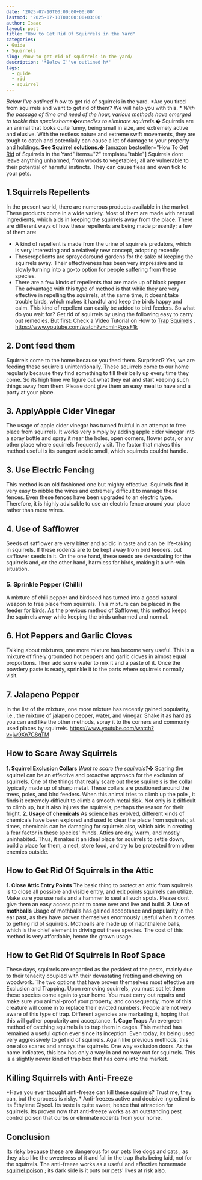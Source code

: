```yaml
---
date: '2025-07-10T00:00:00+00:00'
lastmod: '2025-07-10T00:00:00+03:00'
author: Isaac
layout: post
title: "How to Get Rid Of Squirrels in the Yard"
categories:
- Guide
- Squirrels
slug: /how-to-get-rid-of-squirrels-in-the-yard/
description: '*Below I''ve outlined h*'
tags: 
  - guide
  - rid
  - squirrel
---
```

*Below I've outlined h*
ow to get rid of squirrels in the yard.
*Are you tired from squirrels and want to get rid of them? We will help you with this. *
*With the passage of time and need of the hour, various methods have emerged to tackle this specieshome�remedies to eliminate squirrels.�*
Squirrels are an animal that looks quite funny, being small in size, and extremely active and elusive. With the
restless nature and extreme swift movements, they are tough to catch and potentially can cause a lot of damage to your property and holdings.
**See [Squirrel](/posts/do-squirrels-attack-humans/) solutions.�**
[amazon bestseller="How To Get [Rid](/posts/how-to-get-rid-of-brown-recluse-spiders/) of Squirrels in the Yard" items="2" template="table"]
Squirrels dont leave anything unharmed, from woods to vegetables; all are vulnerable to their potential of harmful instincts.
They can cause fleas and even tick to your pets.
## 1.Squirrels Repellents
In the present world, there are numerous products available in the market. These products come in a wide variety.
Most of them are made with natural ingredients, which aids in keeping the squirrels away from the place. There are different ways of how these repellents are being made presently; a few of them are:
- A kind of repellent is made from the urine of squirrels predators, which is very interesting and a relatively new concept, adopting recently.
- Theserepellents are sprayedaround gardens for the sake of keeping the squirrels away. Their effectiveness has been very impressive and is slowly turning into a go-to option for people suffering from these species.
- There are a few kinds of repellents that are made up of black pepper. The advantage with this type of method is that while they are very effective in repelling the squirrels, at the same time, it doesnt take trouble birds, which makes it handful and keep the birds happy and calm. This kind of repellent can easily be added to bird feeders.
So what do you wait for? Get rid of squirrels by using the following easy to carry out remedies.
But first:
Check a Video Tutorial on How to
[Trap Squirrels](http://ipm.ucanr.edu/PMG/PESTNOTES/pn7438.html)
.
https://www.youtube.com/watch?v=cmlnRgxsF1k
## 2. Dont feed them
Squirrels come to the home because you feed them. Surprised?
Yes, we are feeding these squirrels unintentionally. These squirrels come to our home regularly because they find something to fill their belly up every time they come.
So its high time we figure out what they eat and start keeping such things away from them. Please dont give them an easy meal to have and a party at your place.
## 3. ApplyApple Cider Vinegar
The usage of apple cider vinegar has turned fruitful in an attempt to free place from squirrels.
It works very simply by adding apple cider vinegar into a spray bottle and spray it near the holes, open corners, flower pots, or any other place where squirrels frequently visit.
The factor that makes this method useful is its pungent acidic smell, which squirrels couldnt handle.
## 3. Use Electric Fencing
This method is an old fashioned one but mighty effective. Squirrels find it very easy to nibble the wires and extremely difficult to manage these fences.
Even these fences have been upgraded to an electric type. Therefore, it is highly advisable to use an electric fence around your place rather than mere wires.
## 4. Use of Safflower
Seeds of safflower are very bitter and acidic in taste and can be life-taking in squirrels. If these rodents are to be kept away from bird feeders, put safflower seeds in it.
On the one hand, these seeds are devastating for the squirrels and, on the other hand, harmless for birds, making it a win-win situation.
### 5. Sprinkle Pepper (Chilli)
A mixture of chili pepper and birdseed has turned into a good natural weapon to free place from squirrels. This mixture can be placed in the feeder for birds.
As the previous method of Safflower, this method keeps the squirrels away while keeping the birds unharmed and normal.
## 6. Hot Peppers and Garlic Cloves
Talking about mixtures, one more mixture has become very useful. This is a mixture of finely grounded hot peppers and garlic cloves in almost equal proportions.
Then add some water to mix it and a paste of it. Once the powdery paste is ready, sprinkle it to the parts where squirrels normally visit.
## 7. Jalapeno Pepper
In the list of the mixture, one more mixture has recently gained popularity, i.e., the mixture of jalapeno pepper, water, and vinegar.
Shake it as hard as you can and like the other methods, spray it to the corners and commonly used places by squirrels.
https://www.youtube.com/watch?v=jw9Xn7G8gTM
## How to Scare Away Squirrels
**1. Squirrel Exclusion Collars**
*Want to scare the squirrels?�*
Scaring the squirrel can be an effective and proactive approach for the exclusion of squirrels. One of the things that really scare out these squirrels is the collar typically made up of sharp metal.
These collars are positioned around the trees, poles, and bird feeders. When this animal tries to
climb up the pole
, it finds it extremely difficult to climb a smooth metal disk. Not only is it difficult to climb up, but it also injures the squirrels, perhaps the reason for their fright.
**2. Usage of chemicals**
As science has evolved, different kinds of chemicals have been explored and used to clear the place from squirrels; at
times, chemicals can be damaging for squirrels also, which aids in creating a fear factor in these species' minds.
Attics are dry, warm, and mostly uninhabited. Thus, it makes it an ideal place for squirrels to settle down, build a place for them, a nest, store food, and try to be protected from other enemies outside.
## How to Get Rid Of Squirrels in the Attic
**1. Close Attic Entry Points**
The basic thing to protect an attic from squirrels is to close all possible and visible entry, and exit points squirrels can utilize.
Make sure you use nails and a hammer to seal all such spots. Please dont give them an easy access point to come over and live and build.
**2. Use of mothballs**
Usage of mothballs has gained acceptance and popularity in the ear past, as they have proven themselves enormously useful when it comes to getting rid of squirrels.
Mothballs are made up of naphthalene balls, which is the chief element in driving out these species. The cost of this method is very affordable, hence the grown usage.
## How to Get Rid Of Squirrels In Roof Space
These days, squirrels are regarded as the peskiest of the pests, mainly due to their tenacity coupled with their devastating fretting and chewing on woodwork.
The two options that have proven themselves most effective are Exclusion and Trapping.
Upon removing squirrels, you must sot let them these species come again to your home.
You must carry out repairs and make sure you animal-proof your property, and consequently, more of this creature will come in to replace their evicted numbers.
People are not very aware of this type of trap. Different agencies are marketing it, hoping that this will gather popularity and acceptance.
**1. Cage Traps**
An evergreen method of catching squirrels is to trap them in cages. This method has remained a useful option ever since its inception.
Even today, its being used very aggressively to get rid of squirrels. Again like previous methods, this one also scares and annoys the squirrels.
One way exclusion doors.
As the name indicates, this box has only a way in and no way out for squirrels. This is a slightly newer kind of trap box that has come into the market.
## Killing Squirrels with Anti-Freeze
*Have you ever thought anti-freeze can kill these squirrels? Trust me, they can, but the process is risky. *
Anti-freezes active and decisive ingredient is its Ethylene Glycol. Its taste is quite sweet, hence that attraction for squirrels.
Its proven now that anti-freeze works as an outstanding
pest control
poison that curbs or eliminate rodents from your home.
## Conclusion
Its risky because these are dangerous for our
pets like dogs and cats
, as they also like the sweetness of it and fall in the trap thats being laid, not for the squirrels.
The anti-freeze works as a useful and effective homemade
[squirrel poison](https://pestpolicy.com/best-poison-for-squirrels/)
; its dark side is it puts our pets' lives at risk also.
